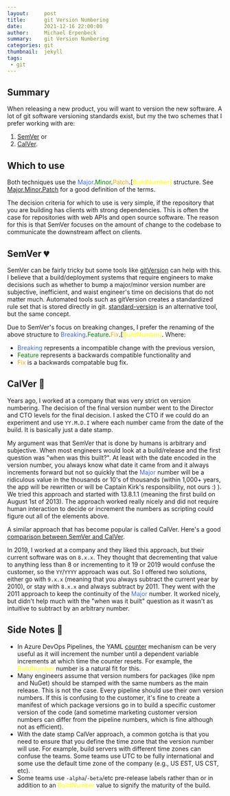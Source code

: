 ```yaml
---
layout:     post
title:      git Version Numbering
date:       2021-12-16 22:00:00
author:     Michael Erpenbeck
summary:    git Version Numbering
categories: git
thumbnail:  jekyll
tags:
 - git
---
```


## Summary

When releasing a new product, you will want to version the new software.  A lot of git software versioning standards exist, but my the two schemes that I prefer working with are:
1. [SemVer](https://semver.org/) or
2. [CalVer](https://calver.org/).

## Which to use
Both techniques use the <span style="color:royalblue">Major</span>.<span style="color:green">Minor</span>.<span style="color:orange">Patch</span>.[<span style="color:yellow">BuildNumber]</span> structure. See [Major.Minor.Patch](https://medium.com/fiverr-engineering/major-minor-patch-a5298e2e1798) for a good definition of the terms.

The decision criteria for which to use is very simple, if the repository that you are building has clients with strong dependencies.  This is often the case for repositories with web APIs and open source software.  The reason for this is that SemVer focuses on the amount of change to the codebase to communicate the downstream affect on clients.

## SemVer 💔

SemVer can be fairly tricky but some tools like [gitVersion](https://github.com/GitTools/GitVersion) can help with this.  I believe that a build/deployment systems that require engineers to make decisions such as whether to bump a major/minor version number are subjective, inefficient, and waist engineer's time  on decisions that do not matter much.  Automated tools such as gitVersion creates a standardized rule set that is stored directly in git.  [standard-version](https://github.com/conventional-changelog/standard-version) is an alternative tool, but the same concept.  

Due to SemVer's focus on breaking changes, I prefer the renaming of the above structure to <span style="color:royalblue">Breaking</span>.<span style="color:green">Feature</span>.<span style="color:orange">Fix</span>.[<span style="color:yellow">BuildNumber]</span>.  Where:
-  <span style="color:royalblue">Breaking</span> represents a incompatible change with the previous version, 
- <span style="color:green">Feature</span> represents a backwards compatible functionality and 
- <span style="color:orange">Fix</span> is a backwards compatable bug fix.

## CalVer 📆


Years ago, I worked at a company that was very strict on version numbering.  The decision of the final version number went to the Director and CTO levels for the final decision.  I asked the CTO if we could do an experiment and use `YY.M.D.I` where each number came from the date of the build.  It is basically just a date stamp.

My argument was that SemVer that is done by humans is arbitrary and subjective. When most engineers would look at a build/release and the first question was "when was this built?".  At least with the date encoded in the version number, you always know what date it came from and it always increments forward but not so quickly that the <span style="color:royalblue">Major</span> number will be a ridiculous value in the thousands or 10's of thousands (within 1,000+ years, the app will be rewritten or will be Captain Kirk's responsibility, not ours :) ).  We tried this approach and started with 13.8.1.1 (meaning the first build on August 1st of 2013).  The approach worked really nicely and did not require human interaction to decide or increment the numbers as scripting could figure out all of the elements above.

A similar approach that has become popular is called CalVer.  Here's a good [comparison between SemVer and CalVer](https://mikestaszel.com/2021/04/03/semver-vs-calver-and-why-i-use-both/).

In 2019, I worked at a company and they liked this approach, but their current software was on `8.x.x`. They thought that decrementing that value to anything less than 8 or incrementing to it 19 or 2019 would confuse the customer, so the `YY`/`YYYY` approach was out.  So I offered two solutions, either go with `9.x.x` (meaning that you always subtract the current year by 2010), or stay with `8.x.x` and always subtract by 2011.  They went with the 2011 approach to keep the continuity of the <span style="color:royalblue">Major</span> number.  It worked nicely, but didn't help much with the "when was it built" question as it wasn't as intuitive to subtract by an arbitrary number.

## Side Notes 📝

- In Azure DevOps Pipelines, the YAML [counter](https://docs.microsoft.com/en-us/azure/devops/pipelines/process/expressions?view=azure-devops#counter) mechanism can be very useful as it will increment the number until a dependent variable increments at which time the counter resets.  For example, the <span style="color:yellow">BuildNumber</span> number is a natural fit for this.
- Many engineers assume that version numbers for packages (like npm and NuGet) should be stamped with the same numbers as the main release.  This is not the case.  Every pipeline should use their own version numbers.  If this is confusing to the customer, it's fine to create a manifest of which package versions go in to build a specific customer version of the code (and sometime marketing customer version numbers can differ from the pipeline numbers, which is fine although not as efficient).
- With the date stamp CalVer approach, a common gotcha is that you need to ensure that you define the time zone that the version number will use. For example, build servers with different time zones can confuse the teams.  Some teams use UTC to be fully international and some use the default time zone of the company (e.g., US EST, US CST, etc).
- Some teams use `-alpha`/`-beta`/etc pre-release labels rather than or in addition to an <span style="color:yellow">BuildNumber</span> value to signify the maturity of the build.
